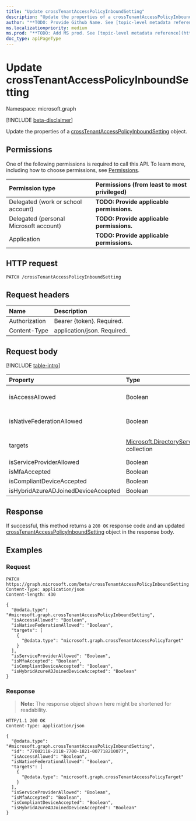 ```yaml
---
title: "Update crossTenantAccessPolicyInboundSetting"
description: "Update the properties of a crossTenantAccessPolicyInboundSetting object."
author: "**TODO: Provide Github Name. See [topic-level metadata reference](https://msgo.azurewebsites.net/add/document/guidelines/metadata.html#topic-level-metadata)**"
ms.localizationpriority: medium
ms.prod: "**TODO: Add MS prod. See [topic-level metadata reference](https://msgo.azurewebsites.net/add/document/guidelines/metadata.html#topic-level-metadata)**"
doc_type: apiPageType
---
```


# Update crossTenantAccessPolicyInboundSetting
Namespace: microsoft.graph

[!INCLUDE [beta-disclaimer](../../includes/beta-disclaimer.md)]

Update the properties of a [crossTenantAccessPolicyInboundSetting](../resources/crosstenantaccesspolicyinboundsetting.md) object.

## Permissions
One of the following permissions is required to call this API. To learn more, including how to choose permissions, see [Permissions](/graph/permissions-reference).

|Permission type|Permissions (from least to most privileged)|
|:---|:---|
|Delegated (work or school account)|**TODO: Provide applicable permissions.**|
|Delegated (personal Microsoft account)|**TODO: Provide applicable permissions.**|
|Application|**TODO: Provide applicable permissions.**|

## HTTP request

<!-- {
  "blockType": "ignored"
}
-->
``` http
PATCH /crossTenantAccessPolicyInboundSetting
```

## Request headers
|Name|Description|
|:---|:---|
|Authorization|Bearer {token}. Required.|
|Content-Type|application/json. Required.|

## Request body
[!INCLUDE [table-intro](../../includes/update-property-table-intro.md)]


|Property|Type|Description|
|:---|:---|:---|
|isAccessAllowed|Boolean|**TODO: Add Description** Inherited from [crossTenantAccessPolicySettingsBase](../resources/crosstenantaccesspolicysettingsbase.md). Optional.|
|isNativeFederationAllowed|Boolean|**TODO: Add Description** Inherited from [crossTenantAccessPolicySettingsBase](../resources/crosstenantaccesspolicysettingsbase.md). Optional.|
|targets|[Microsoft.DirectoryServices.crossTenantAccessPolicyTarget](../resources/crosstenantaccesspolicytarget.md) collection|**TODO: Add Description** Inherited from [crossTenantAccessPolicySettingsBase](../resources/crosstenantaccesspolicysettingsbase.md). Optional.|
|isServiceProviderAllowed|Boolean|**TODO: Add Description** Optional.|
|isMfaAccepted|Boolean|**TODO: Add Description** Optional.|
|isCompliantDeviceAccepted|Boolean|**TODO: Add Description** Optional.|
|isHybridAzureADJoinedDeviceAccepted|Boolean|**TODO: Add Description** Optional.|



## Response

If successful, this method returns a `200 OK` response code and an updated [crossTenantAccessPolicyInboundSetting](../resources/crosstenantaccesspolicyinboundsetting.md) object in the response body.

## Examples

### Request
<!-- {
  "blockType": "request",
  "name": "update_crosstenantaccesspolicyinboundsetting"
}
-->
``` http
PATCH https://graph.microsoft.com/beta/crossTenantAccessPolicyInboundSetting
Content-Type: application/json
Content-length: 430

{
  "@odata.type": "#microsoft.graph.crossTenantAccessPolicyInboundSetting",
  "isAccessAllowed": "Boolean",
  "isNativeFederationAllowed": "Boolean",
  "targets": [
    {
      "@odata.type": "microsoft.graph.crossTenantAccessPolicyTarget"
    }
  ],
  "isServiceProviderAllowed": "Boolean",
  "isMfaAccepted": "Boolean",
  "isCompliantDeviceAccepted": "Boolean",
  "isHybridAzureADJoinedDeviceAccepted": "Boolean"
}
```


### Response
>**Note:** The response object shown here might be shortened for readability.
<!-- {
  "blockType": "response",
  "truncated": true
}
-->
``` http
HTTP/1.1 200 OK
Content-Type: application/json

{
  "@odata.type": "#microsoft.graph.crossTenantAccessPolicyInboundSetting",
  "id": "77002118-2118-7700-1821-007718210077",
  "isAccessAllowed": "Boolean",
  "isNativeFederationAllowed": "Boolean",
  "targets": [
    {
      "@odata.type": "microsoft.graph.crossTenantAccessPolicyTarget"
    }
  ],
  "isServiceProviderAllowed": "Boolean",
  "isMfaAccepted": "Boolean",
  "isCompliantDeviceAccepted": "Boolean",
  "isHybridAzureADJoinedDeviceAccepted": "Boolean"
}
```


